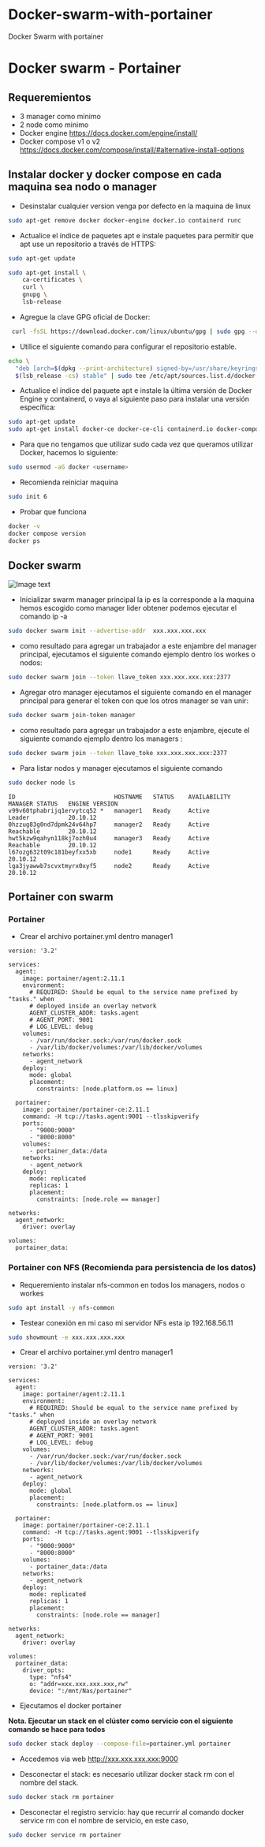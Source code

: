 # Docker-swarm-with-portainer
Docker Swarm with portainer

# Docker swarm - Portainer

## Requeremientos

- 3 manager como minimo
- 2 node como minimo
- Docker engine https://docs.docker.com/engine/install/
- Docker compose v1 o v2 https://docs.docker.com/compose/install/#alternative-install-options
## Instalar docker y docker compose en cada maquina sea nodo o manager 

- Desinstalar cualquier version venga por defecto en la maquina de linux  

```bash
sudo apt-get remove docker docker-engine docker.io containerd runc
````

- Actualice el índice de paquetes apt e instale paquetes para permitir que apt use un repositorio a través de HTTPS:

```bash
sudo apt-get update
```

```bash
sudo apt-get install \
    ca-certificates \
    curl \
    gnupg \
    lsb-release
```
- Agregue la clave GPG oficial de Docker:

```bash
 curl -fsSL https://download.docker.com/linux/ubuntu/gpg | sudo gpg --dearmor -o /usr/share/keyrings/docker-archive-keyring.gpg
```

- Utilice el siguiente comando para configurar el repositorio estable.
```bash
echo \
  "deb [arch=$(dpkg --print-architecture) signed-by=/usr/share/keyrings/docker-archive-keyring.gpg] https://download.docker.com/linux/ubuntu \
  $(lsb_release -cs) stable" | sudo tee /etc/apt/sources.list.d/docker.list > /dev/null
```
- Actualice el índice del paquete apt e instale la última versión de Docker Engine y containerd, o vaya al siguiente paso para instalar una versión específica:

```bash
sudo apt-get update
sudo apt-get install docker-ce docker-ce-cli containerd.io docker-compose-plugin
```
- Para que no tengamos que utilizar sudo cada vez que queramos utilizar Docker, hacemos lo siguiente:
```bash 
sudo usermod -aG docker <username> 
```

- Recomienda reiniciar maquina

```bash 
sudo init 6
```

- Probar que funciona 

```bash
docker -v
docker compose version
docker ps  
```

## Docker swarm 

![Image text]([https://docs.docker.com/engine/swarm/images/swarm-diagram.png](https://docs.docker.com/engine/swarm/images/swarm-diagram.webp))
-  Inicializar swarm manager principal la ip es la corresponde a la maquina hemos escogido como manager lider obtener podemos ejecutar el comando ip -a
```bash
sudo docker swarm init --advertise-addr  xxx.xxx.xxx.xxx
```

- como resultado para agregar un trabajador a este enjambre del manager principal, ejecutamos el siguiente comando ejemplo dentro los workes o nodos:
```bash
sudo docker swarm join --token llave_token xxx.xxx.xxx.xxx:2377
```

- Agregar otro manager ejecutamos el siguiente comando en el manager principal para generar el token con que los otros manager se van unir:
```bash 
sudo docker swarm join-token manager
````
- como resultado para agregar un trabajador a este enjambre, ejecute el siguiente comando ejemplo dentro los managers :
```bash
sudo docker swarm join --token llave_toke xxx.xxx.xxx.xxx:2377
```

- Para listar nodos y manager ejecutamos el siguiente comando

```bash
sudo docker node ls 
```
```
ID                            HOSTNAME   STATUS    AVAILABILITY   MANAGER STATUS   ENGINE VERSION
v99v60tphabrijq1ervytcq52 *   manager1   Ready     Active         Leader           20.10.12
0hzzug83g0nd7dpmk24v64hp7     manager2   Ready     Active         Reachable        20.10.12
hwt5kzw9qahyn118kj7ozh0u4     manager3   Ready     Active         Reachable        20.10.12
l67ozg632t09c181beyfxx5xb     node1      Ready     Active                          20.10.12
lga3jyawwb7scvxtmyrx0xyf5     node2      Ready     Active                          20.10.12
```
## Portainer con swarm

### Portainer 

- Crear el archivo portainer.yml dentro manager1

```
version: '3.2'

services:
  agent:
    image: portainer/agent:2.11.1
    environment:
      # REQUIRED: Should be equal to the service name prefixed by "tasks." when
      # deployed inside an overlay network
      AGENT_CLUSTER_ADDR: tasks.agent
      # AGENT_PORT: 9001
      # LOG_LEVEL: debug
    volumes:
      - /var/run/docker.sock:/var/run/docker.sock
      - /var/lib/docker/volumes:/var/lib/docker/volumes
    networks:
      - agent_network
    deploy:
      mode: global
      placement:
        constraints: [node.platform.os == linux]

  portainer:
    image: portainer/portainer-ce:2.11.1
    command: -H tcp://tasks.agent:9001 --tlsskipverify
    ports:
      - "9000:9000"
      - "8000:8000"
    volumes:
      - portainer_data:/data
    networks:
      - agent_network
    deploy:
      mode: replicated
      replicas: 1
      placement:
        constraints: [node.role == manager]

networks:
  agent_network:
    driver: overlay

volumes:
  portainer_data:
```

### Portainer con NFS  (Recomienda para persistencia de los datos)

- Requeremiento instalar nfs-common en todos los managers, nodos o workes

```bash
sudo apt install -y nfs-common
````
- Testear conexión en mi caso mi servidor NFs esta ip 192.168.56.11  
```bash
sudo showmount -e xxx.xxx.xxx.xxx
```

- Crear el archivo portainer.yml dentro manager1

```
version: '3.2'

services:
  agent:
    image: portainer/agent:2.11.1
    environment:
      # REQUIRED: Should be equal to the service name prefixed by "tasks." when
      # deployed inside an overlay network
      AGENT_CLUSTER_ADDR: tasks.agent
      # AGENT_PORT: 9001
      # LOG_LEVEL: debug
    volumes:
      - /var/run/docker.sock:/var/run/docker.sock
      - /var/lib/docker/volumes:/var/lib/docker/volumes
    networks:
      - agent_network
    deploy:
      mode: global
      placement:
        constraints: [node.platform.os == linux]

  portainer:
    image: portainer/portainer-ce:2.11.1
    command: -H tcp://tasks.agent:9001 --tlsskipverify
    ports:
      - "9000:9000"
      - "8000:8000"
    volumes:
      - portainer_data:/data
    networks:
      - agent_network
    deploy:
      mode: replicated
      replicas: 1
      placement:
        constraints: [node.role == manager]

networks:
  agent_network:
    driver: overlay

volumes:
  portainer_data:
    driver_opts:
      type: "nfs4"
      o: "addr=xxx.xxx.xxx.xxx,rw"
      device: ":/mnt/Nas/portainer"

```

- Ejecutamos el docker portainer 

**Nota. Ejecutar un stack en el clúster como servicio con el siguiente comando se hace para todos**

```bash
sudo docker stack deploy --compose-file=portainer.yml portainer 
```
- Accedemos via web http://xxx.xxx.xxx.xxx:9000

- Desconectar el stack: es necesario utilizar docker stack rm con el nombre del stack.
```bash
sudo docker stack rm portainer
```

- Desconectar el registro servicio: hay que recurrir al comando docker service rm con el nombre de servicio, en este caso, 

```bash
sudo docker service rm portainer
```
